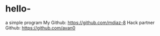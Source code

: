 # hello-
a simple program
My Github: https://github.com/mdiaz-8
Hack partner Github: https://github.com/avan0
